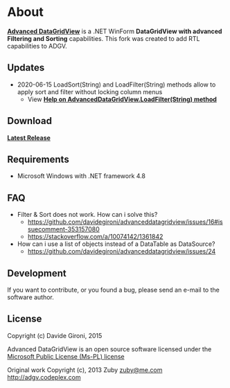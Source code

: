 About
===

**[Advanced DataGridView](https://github.com/davidegironi/advanceddatagridview)** is a .NET WinForm **DataGridView with advanced Filtering and Sorting** capabilities. 
This fork was created to add RTL capabilities to ADGV.

## Updates
* 2020-06-15 LoadSort(String) and LoadFilter(String) methods allow to apply sort and filter without locking column menus
  * View **[Help on AdvancedDataGridView.LoadFilter(String) method](https://github.com/VeberGalil/advanceddatagridview/blob/master/LoadFilterHelp.md)**

## Download

**[Latest Release](../../releases/latest)**

## Requirements

* Microsoft Windows with .NET framework 4.8

## FAQ

* Filter & Sort does not work. How can i solve this?
  * https://github.com/davidegironi/advanceddatagridview/issues/16#issuecomment-353157080
  * https://stackoverflow.com/a/10074142/1361842
* How can i use a list of objects instead of a DataTable as DataSource?
  * https://github.com/davidegironi/advanceddatagridview/issues/24

## Development

If you want to contribute, or you found a bug, please send an e-mail to the software author.

## License

Copyright (c) Davide Gironi, 2015

Advanced DataGridView is an open source software licensed under the [Microsoft Public License (Ms-PL) license](http://opensource.org/licenses/MS-PL)

Original work Copyright (c), 2013 Zuby <zuby@me.com> http://adgv.codeplex.com

